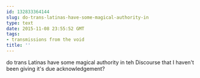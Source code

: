 ```yaml
---
id: 132833364144
slug: do-trans-latinas-have-some-magical-authority-in
type: text
date: 2015-11-08 23:55:52 GMT
tags:
- transmissions from the void
title: ''
---
```

do trans Latinas have some magical authority in teh Discourse that I haven't been giving it's due acknowledgement?